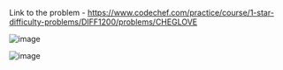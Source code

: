 Link to the problem - https://www.codechef.com/practice/course/1-star-difficulty-problems/DIFF1200/problems/CHEGLOVE


![image](https://github.com/Haleshot/Competitive-Programming/assets/57552973/c13331b2-5a71-4ab2-b8b8-5610ea18d8ae)

![image](https://github.com/Haleshot/Competitive-Programming/assets/57552973/f1f992aa-ed42-46c3-8831-e6b36d73f76e)
